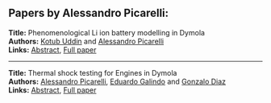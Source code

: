 <h2>Papers by Alessandro Picarelli:</h2>
<p>
<b>Title:</b> Phenomenological Li ion battery modelling in Dymola<br />
<b>Authors:</b> <a href="../authors/author_315.html">Kotub Uddin</a> and <a href="../authors/author_243.html">Alessandro Picarelli</a><br />
<b>Links:</b> <a href="../abstracts/abstract_35.pdf">Abstract</a>, <a href="../submissions/ECP14096327_UddinPicarelli.pdf">Full paper</a>
</p>
<hr />
<p>
<b>Title:</b> Thermal shock testing for Engines in Dymola<br />
<b>Authors:</b> <a href="../authors/author_243.html">Alessandro Picarelli</a>, <a href="../authors/author_104.html">Eduardo Galindo</a> and <a href="../authors/author_68.html">Gonzalo Diaz</a><br />
<b>Links:</b> <a href="../abstracts/abstract_10.pdf">Abstract</a>, <a href="../submissions/ECP1409689_PicarelliGalindoDiaz.pdf">Full paper</a>
</p>